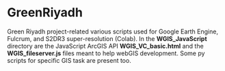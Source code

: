 # GreenRiyadh
Green Riyadh project-related various scripts used for Google Earth Engine, Fulcrum, and S2DR3 super-resolution (Colab).
In the **WGIS_JavaScript** directory are the JavaScript ArcGIS API **WGIS_VC_basic.html** and the **WGIS_fileserver.js** files meant to help webGIS development.
Some py scripts for specific GIS task are present too.
